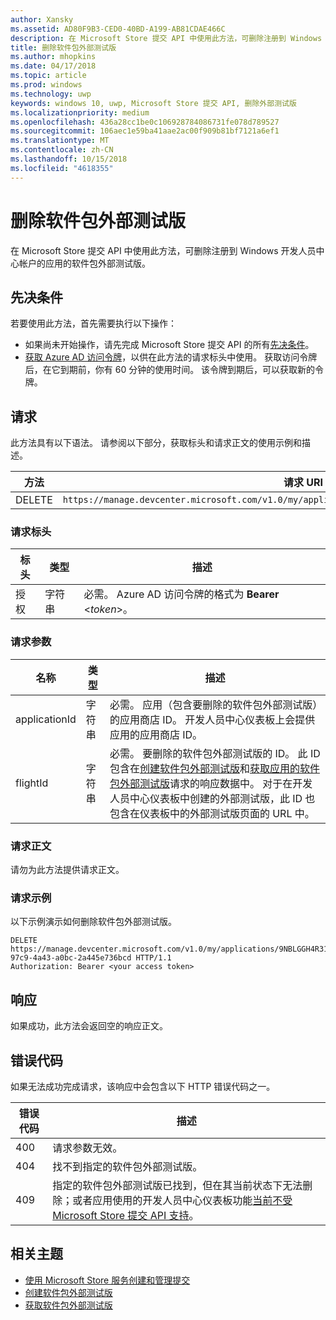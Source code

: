 ```yaml
---
author: Xansky
ms.assetid: AD80F9B3-CED0-40BD-A199-AB81CDAE466C
description: 在 Microsoft Store 提交 API 中使用此方法，可删除注册到 Windows 开发人员中心帐户的应用的软件包外部测试版。
title: 删除软件包外部测试版
ms.author: mhopkins
ms.date: 04/17/2018
ms.topic: article
ms.prod: windows
ms.technology: uwp
keywords: windows 10, uwp, Microsoft Store 提交 API, 删除外部测试版
ms.localizationpriority: medium
ms.openlocfilehash: 436a28cc1be0c106928784086731fe078d789527
ms.sourcegitcommit: 106aec1e59ba41aae2ac00f909b81bf7121a6ef1
ms.translationtype: MT
ms.contentlocale: zh-CN
ms.lasthandoff: 10/15/2018
ms.locfileid: "4618355"
---
```

# <a name="delete-a-package-flight"></a>删除软件包外部测试版

在 Microsoft Store 提交 API 中使用此方法，可删除注册到 Windows 开发人员中心帐户的应用的软件包外部测试版。


## <a name="prerequisites"></a>先决条件

若要使用此方法，首先需要执行以下操作：

* 如果尚未开始操作，请先完成 Microsoft Store 提交 API 的所有[先决条件](create-and-manage-submissions-using-windows-store-services.md#prerequisites)。
* [获取 Azure AD 访问令牌](create-and-manage-submissions-using-windows-store-services.md#obtain-an-azure-ad-access-token)，以供在此方法的请求标头中使用。 获取访问令牌后，在它到期前，你有 60 分钟的使用时间。 该令牌到期后，可以获取新的令牌。

## <a name="request"></a>请求

此方法具有以下语法。 请参阅以下部分，获取标头和请求正文的使用示例和描述。

| 方法 | 请求 URI                                                      |
|--------|------------------------------------------------------------------|
| DELETE    | ```https://manage.devcenter.microsoft.com/v1.0/my/applications/{applicationId}/flights/{flightId}``` |


### <a name="request-header"></a>请求标头

| 标头        | 类型   | 描述                                                                 |
|---------------|--------|-----------------------------------------------------------------------------|
| 授权 | 字符串 | 必需。 Azure AD 访问令牌的格式为 **Bearer** &lt;*token*&gt;。 |


### <a name="request-parameters"></a>请求参数

| 名称        | 类型   | 描述                                                                 |
|---------------|--------|-----------------------------------------------------------------------------|
| applicationId | 字符串 | 必需。 应用（包含要删除的软件包外部测试版）的应用商店 ID。 开发人员中心仪表板上会提供应用的应用商店 ID。  |
| flightId | 字符串 | 必需。 要删除的软件包外部测试版的 ID。 此 ID 包含在[创建软件包外部测试版](create-a-flight.md)和[获取应用的软件包外部测试版](get-flights-for-an-app.md)请求的响应数据中。 对于在开发人员中心仪表板中创建的外部测试版，此 ID 也包含在仪表板中的外部测试版页面的 URL 中。  |


### <a name="request-body"></a>请求正文

请勿为此方法提供请求正文。


### <a name="request-example"></a>请求示例

以下示例演示如何删除软件包外部测试版。

```
DELETE https://manage.devcenter.microsoft.com/v1.0/my/applications/9NBLGGH4R315/flights/43e448df-97c9-4a43-a0bc-2a445e736bcd HTTP/1.1
Authorization: Bearer <your access token>
```

## <a name="response"></a>响应

如果成功，此方法会返回空的响应正文。

## <a name="error-codes"></a>错误代码

如果无法成功完成请求，该响应中会包含以下 HTTP 错误代码之一。

| 错误代码 |  描述                                                                                                                                                                           |
|--------|------------------|
| 400  | 请求参数无效。 |
| 404  | 找不到指定的软件包外部测试版。  |
| 409  | 指定的软件包外部测试版已找到，但在其当前状态下无法删除；或者应用使用的开发人员中心仪表板功能[当前不受 Microsoft Store 提交 API 支持](create-and-manage-submissions-using-windows-store-services.md#not_supported)。 |   


## <a name="related-topics"></a>相关主题

* [使用 Microsoft Store 服务创建和管理提交](create-and-manage-submissions-using-windows-store-services.md)
* [创建软件包外部测试版](create-a-flight.md)
* [获取软件包外部测试版](get-a-flight.md)

